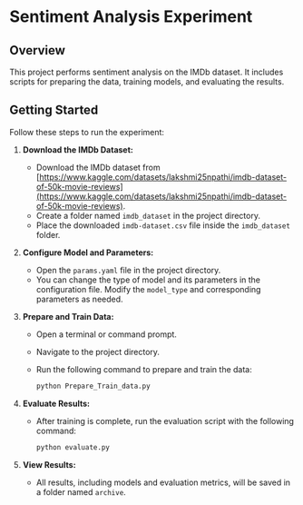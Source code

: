 # Sentiment Analysis Experiment

## Overview

This project performs sentiment analysis on the IMDb dataset. It includes scripts for preparing the data, training models, and evaluating the results.

## Getting Started

Follow these steps to run the experiment:

1. **Download the IMDb Dataset:**

   - Download the IMDb dataset from [https://www.kaggle.com/datasets/lakshmi25npathi/imdb-dataset-of-50k-movie-reviews](https://www.kaggle.com/datasets/lakshmi25npathi/imdb-dataset-of-50k-movie-reviews).
   - Create a folder named `imdb_dataset` in the project directory.
   - Place the downloaded `imdb-dataset.csv` file inside the `imdb_dataset` folder.

2. **Configure Model and Parameters:**

   - Open the `params.yaml` file in the project directory.
   - You can change the type of model and its parameters in the configuration file. Modify the `model_type` and corresponding parameters as needed.

3. **Prepare and Train Data:**

   - Open a terminal or command prompt.
   - Navigate to the project directory.
   - Run the following command to prepare and train the data:

     ```bash
     python Prepare_Train_data.py
     ```

4. **Evaluate Results:**

   - After training is complete, run the evaluation script with the following command:

     ```bash
     python evaluate.py
     ```

5. **View Results:**

   - All results, including models and evaluation metrics, will be saved in a folder named `archive`.

